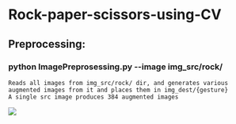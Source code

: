 # Rock-paper-scissors-using-CV

## Preprocessing:
### python ImagePreprosessing.py --image img_src/rock/
    Reads all images from img_src/rock/ dir, and generates various augmented images from it and places them in img_dest/{gesture}
    A single src image produces 384 augmented images



![](https://github.com/atambol/Rock-paper-scissors-using-CV/blob/master/img_dest/Screen%20Shot%202018-12-11%20at%208.23.05%20PM.png?raw=true)
